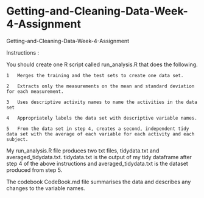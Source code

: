 # Getting-and-Cleaning-Data-Week-4-Assignment
Getting-and-Cleaning-Data-Week-4-Assignment


Instructions : 

 You should create one R script called run_analysis.R that does the following.
 
	1	Merges the training and the test sets to create one data set.
  
	2	Extracts only the measurements on the mean and standard deviation for each measurement.
  
	3	Uses descriptive activity names to name the activities in the data set
  
	4	Appropriately labels the data set with descriptive variable names.
  
	5	From the data set in step 4, creates a second, independent tidy data set with the average of each variable for each activity and each subject.



My run_analysis.R file produces two txt files, tidydata.txt and averaged_tidydata.txt. tidydata.txt  is the output of my tidy dataframe after step 4 of the above instructions and averaged_tidydata.txt is the dataset produced from step 5. 

The codebook CodeBook.md file summarises the data and describes any changes to the variable names. 
